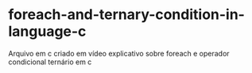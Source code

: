 # foreach-and-ternary-condition-in-language-c
Arquivo em c criado em vídeo explicativo sobre foreach e operador condicional ternário em c
